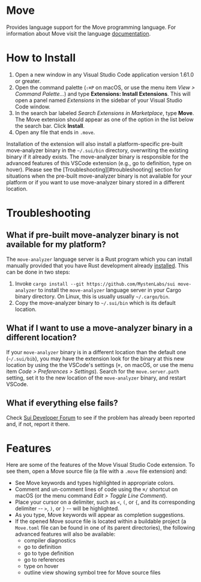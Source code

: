 # Move

Provides language support for the Move programming language. For information about Move visit the
language [documentation](https://docs.sui.io/concepts/sui-move-concepts).

# How to Install

1. Open a new window in any Visual Studio Code application version 1.61.0 or greater.
2. Open the command palette (`⇧⌘P` on macOS, or use the menu item *View > Command Palette...*) and
   type **Extensions: Install Extensions**. This will open a panel named *Extensions* in the
   sidebar of your Visual Studio Code window.
3. In the search bar labeled *Search Extensions in Marketplace*, type **Move**. The Move extension 
   should appear as one of the option in the list below the search bar. Click **Install**.
4. Open any file that ends in `.move`.

Installation of the extension will also install a platform-specific pre-built move-analyzer binary in
the `~/.sui/bin` directory, overwriting the existing binary if it already exists. The move-analyzer 
binary is responsible for the advanced features of this VSCode extension (e.g., go to definition,
type on hover). Please see the [Troubleshooting][#troubleshooting] section for situations when 
the pre-built move-analyzer binary is not available for your platform or if you want to use move-analyzer
binary stored in a different location.

# Troubleshooting

## What if pre-built move-analyzer binary is not available for my platform?

The `move-analyzer` language server is a Rust program which you can install manually provided
that you have Rust development already [installed](https://www.rust-lang.org/tools/install).
This can be done in two steps:

1. Invoke `cargo install --git https://github.com/MystenLabs/sui move-analyzer` to install the
`move-analyzer` language server in your Cargo binary directory. On Linux, this is usually
usually `~/.cargo/bin`.
2. Copy the move-analyzer binary to `~/.sui/bin` which is its default location.

## What if I want to use a move-analyzer binary in a different location?

If your `move-analyzer` binary is in a different location than the default one (`~/.sui/bib`),
you may have the extension look for the binary at this new location by using the the VSCode's
settings (`⌘,` on macOS, or use the menu item *Code > Preferences > Settings*). Search for the
`move.server.path` setting, set it to the new location of the `move-analyzer` binary, and restart
VSCode.

## What if everything else fails?

Check [Sui Developer Forum](https://forums.sui.io/c/technical-support) to see if the problem
has already been reported and, if not, report it there.

# Features

Here are some of the features of the Move Visual Studio Code extension. To see them, open a
Move source file (a file with a `.move` file extension) and:

- See Move keywords and types highlighted in appropriate colors.
- Comment and un-comment lines of code using the `⌘/` shortcut on macOS (or the menu command *Edit >
  Toggle Line Comment*).
- Place your cursor on a delimiter, such as `<`, `(`, or `{`, and its corresponding delimiter --
  `>`, `)`, or `}` -- will be highlighted.
- As you type, Move keywords will appear as completion suggestions.
- If the opened Move source file is located within a buildable project (a `Move.toml` file can be
  found in one of its parent directories), the following advanced features will also be available:
  - compiler diagnostics
  - go to definition
  - go to type definition
  - go to references
  - type on hover
  - outline view showing symbol tree for Move source files
